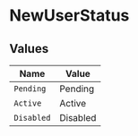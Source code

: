 # NewUserStatus


## Values

| Name       | Value      |
| ---------- | ---------- |
| `Pending`  | Pending    |
| `Active`   | Active     |
| `Disabled` | Disabled   |
